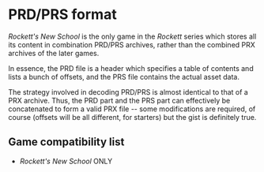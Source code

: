 # PRD/PRS format

_Rockett's New School_ is the only game in the _Rockett_ series which
stores all its content in combination PRD/PRS archives, rather than the
combined PRX archives of the later games.

In essence, the PRD file is a header which specifies a table of contents and
lists a bunch of offsets, and the PRS file contains the actual asset data.

The strategy involved in decoding PRD/PRS is almost identical to that of a
PRX archive.  Thus, the PRD part and the PRS part can effectively be
concatenated to form a valid PRX file -- some modifications are required, of
course (offsets will be all different, for starters) but the gist is
definitely true.


## Game compatibility list

- _Rockett's New School_ ONLY
